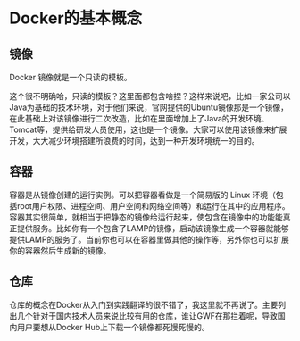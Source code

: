 
# Docker的基本概念
## 镜像
Docker 镜像就是一个只读的模板。

这个很不明确哈，只读的模板？这里面都包含啥捏？这样来说吧，比如一家公司以Java为基础的技术环境，对于他们来说，官网提供的Ubuntu镜像那是一个镜像，在此基础上对该镜像进行二次改造，比如在里面增加上了Java的开发环境、Tomcat等，提供给研发人员使用，这也是一个镜像。大家可以使用该镜像来扩展开发，大大减少环境搭建所浪费的时间，达到一种开发环境统一的目的。

## 容器
容器是从镜像创建的运行实例。可以把容器看做是一个简易版的 Linux 环境（包括root用户权限、进程空间、用户空间和网络空间等）和运行在其中的应用程序。容器其实很简单，就相当于把静态的镜像给运行起来，使包含在镜像中的功能能真正提供服务。比如你有一个包含了LAMP的镜像，启动该镜像生成一个容器就能够提供LAMP的服务了。当前你也可以在容器里做其他的操作等，另外你也可以扩展你的容器然后生成新的镜像。

## 仓库
仓库的概念在Docker从入门到实践翻译的很不错了，我这里就不再说了。主要列出几个针对于国内技术人员来说比较有用的仓库，谁让GWF在那拦着呢，导致国内用户要想从Docker Hub上下载一个镜像都死慢死慢的。
